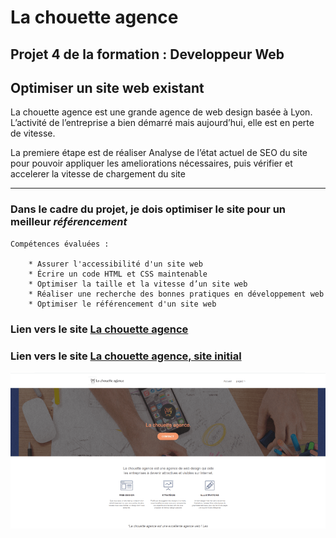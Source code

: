 # La chouette agence

## Projet 4 de la formation : Developpeur Web

## Optimiser un site web existant

La chouette agence est une grande agence de web design basée à Lyon. L’activité de l’entreprise a bien démarré mais aujourd’hui, elle est en perte de vitesse.

La premiere étape est de réaliser Analyse de l’état actuel de SEO du site pour pouvoir appliquer les ameliorations nécessaires, puis vérifier et accelerer la vitesse de chargement du site

---

### Dans le cadre du projet, je dois optimiser le site pour un meilleur _référencement_

    Compétences évaluées :

        * Assurer l'accessibilité d'un site web
        * Écrire un code HTML et CSS maintenable
        * Optimiser la taille et la vitesse d’un site web
        * Réaliser une recherche des bonnes pratiques en développement web
        * Optimiser le référencement d'un site web

### Lien vers le site [La chouette agence](https://fab33500.github.io/LauretFabrice_4_11082021/)

### Lien vers le site [La chouette agence, site initial](https://fab33500.github.io/LauretFabrice-initial_4_11082021/)

![La chouette agence - Site d'origine](./img/site-original.png)
